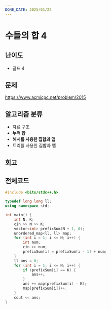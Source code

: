 ```yaml
---
DONE_DATE: 2025/01/22
---
```


# 수들의 합 4

## 난이도

- 골드 4

## 문제

https://www.acmicpc.net/problem/2015

## 알고리즘 분류

- 자료 구조
- **누적 합**
- **해시를 사용한 집합과 맵**
- 트리를 사용한 집합과 맵

## 회고


## 전체코드

```c++
#include <bits/stdc++.h>

typedef long long ll;
using namespace std;

int main() {
    int N, K;
    cin >> N >> K;
    vector<int> prefixSum(N + 1, 0);
    unordered_map<ll, ll> map;
    for (int i = 1; i <= N; i++) {
        int num;
        cin >> num;
        prefixSum[i] = prefixSum[i - 1] + num;
    }
    ll ans = 0;
    for (int i = 1; i <= N; i++) {
        if (prefixSum[i] == K) {
            ans++;
        }
        ans += map[prefixSum[i] - K];
        map[prefixSum[i]]++;
    }
    cout << ans;
}
```



